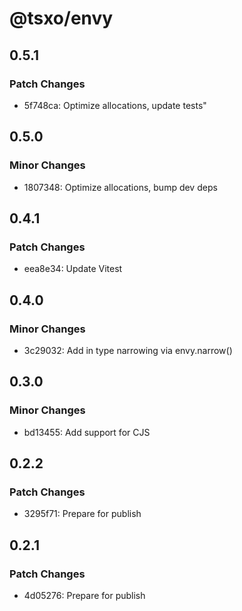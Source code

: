 # @tsxo/envy

## 0.5.1

### Patch Changes

- 5f748ca: Optimize allocations, update tests"

## 0.5.0

### Minor Changes

- 1807348: Optimize allocations, bump dev deps

## 0.4.1

### Patch Changes

- eea8e34: Update Vitest

## 0.4.0

### Minor Changes

- 3c29032: Add in type narrowing via envy.narrow()

## 0.3.0

### Minor Changes

- bd13455: Add support for CJS

## 0.2.2

### Patch Changes

- 3295f71: Prepare for publish

## 0.2.1

### Patch Changes

- 4d05276: Prepare for publish
